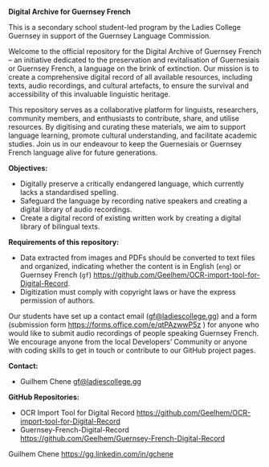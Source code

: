 

**Digital Archive for Guernsey French**

This is a secondary school student-led program by the Ladies College Guernsey in support of the Guernsey Language Commission.

Welcome to the official repository for the Digital Archive of Guernsey French – an initiative dedicated to the preservation and revitalisation of Guernesiais or Guernsey French, a language on the brink of extinction. Our mission is to create a comprehensive digital record of all available resources, including texts, audio recordings, and cultural artefacts, to ensure the survival and accessibility of this invaluable linguistic heritage.

This repository serves as a collaborative platform for linguists, researchers, community members, and enthusiasts to contribute, share, and utilise resources. By digitising and curating these materials, we aim to support language learning, promote cultural understanding, and facilitate academic studies. Join us in our endeavour to keep the Guernesiais or Guernsey French language alive for future generations.

**Objectives:**

- Digitally preserve a critically endangered language, which currently lacks a standardised spelling.
- Safeguard the language by recording native speakers and creating a digital library of audio recordings.
- Create a digital record of existing written work by creating a digital library of bilingual texts.

**Requirements of this repository:**

- Data extracted from images and PDFs should be converted to text files and organized, indicating whether the content is in English (`eng`) or Guernsey French (`gf`) https://github.com/Geelhem/OCR-import-tool-for-Digital-Record. 
- Digitization must comply with copyright laws or have the express permission of authors.

Our students have set up a contact email (gf@ladiescollege.gg) and a form (submission form https://forms.office.com/e/qtPAzwwP5z ) for anyone who would like to submit audio recordings of people speaking Guernsey French. We encourage anyone from the local Developers’ Community or anyone with coding skills to get in touch or contribute to our GitHub project pages.

**Contact:**

- Guilhem Chene gf@ladiescollege.gg

**GitHub Repositories:**

- OCR Import Tool for Digital Record https://github.com/Geelhem/OCR-import-tool-for-Digital-Record
- Guernsey-French-Digital-Record https://github.com/Geelhem/Guernsey-French-Digital-Record

Guilhem Chene
https://gg.linkedin.com/in/gchene